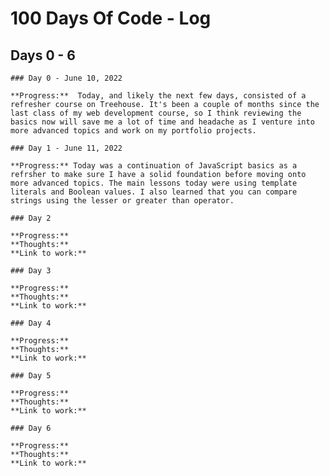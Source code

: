 # 100 Days Of Code - Log

## Days 0 - 6

    ### Day 0 - June 10, 2022

    **Progress:**  Today, and likely the next few days, consisted of a refresher course on Treehouse. It's been a couple of months since the last class of my web development course, so I think reviewing the basics now will save me a lot of time and headache as I venture into more advanced topics and work on my portfolio projects.

    ### Day 1 - June 11, 2022

    **Progress:** Today was a continuation of JavaScript basics as a refrsher to make sure I have a solid foundation before moving onto more advanced topics. The main lessons today were using template literals and Boolean values. I also learned that you can compare strings using the lesser or greater than operator.

    ### Day 2

    **Progress:**
    **Thoughts:**
    **Link to work:**

    ### Day 3

    **Progress:**
    **Thoughts:**
    **Link to work:**

    ### Day 4

    **Progress:**
    **Thoughts:**
    **Link to work:**

    ### Day 5

    **Progress:**
    **Thoughts:**
    **Link to work:**

    ### Day 6

    **Progress:**
    **Thoughts:**
    **Link to work:**